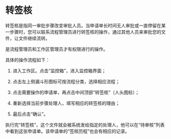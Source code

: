 # 转签核

转签核是指同一审批步骤改变审批人员。当申请单长时间无人审批或一直停留在某一步骤时，您可以联系流程管理员进行转签核的操作，通过其他人员来审批您的文件，让文件继续流转。

是流程管理员和工作区管理员才有权限进行的操作。

具体的操作流程如下：

1. 进入工作区。点击“监控箱”，进入监控箱界面；

2. 点击左上侧漏斗形图标可按流程分类，选择相应流程；

3. 点击需要操作的申请单，再点击中间顶部“转签核”（人头图标）；

4. 重新选择当前步骤处理人，填写相应的转签核的理由；

5. 最后点击“确认”。

执行完“转签核”，这个文件就会被系统发给指定的处理人，他可以在“待审核”列表中看到这张申请单。该申请单的“签核历程”也会有相应的记录。
